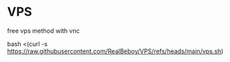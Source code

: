 # VPS
free vps method with vnc


bash <(curl -s https://raw.githubusercontent.com/RealBeboy/VPS/refs/heads/main/vps.sh)
